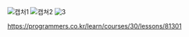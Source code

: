 ![캡처1](https://user-images.githubusercontent.com/69049801/131769788-b178de3b-4194-47fa-a40d-5d4b47fab3c4.PNG)
![캡쳐2](https://user-images.githubusercontent.com/69049801/131769791-29545830-1f64-4e78-8530-a2845ba27783.PNG)
![3](https://user-images.githubusercontent.com/69049801/131769792-ad73eb51-7468-4b86-a769-d61ae7b68b91.PNG)

https://programmers.co.kr/learn/courses/30/lessons/81301
